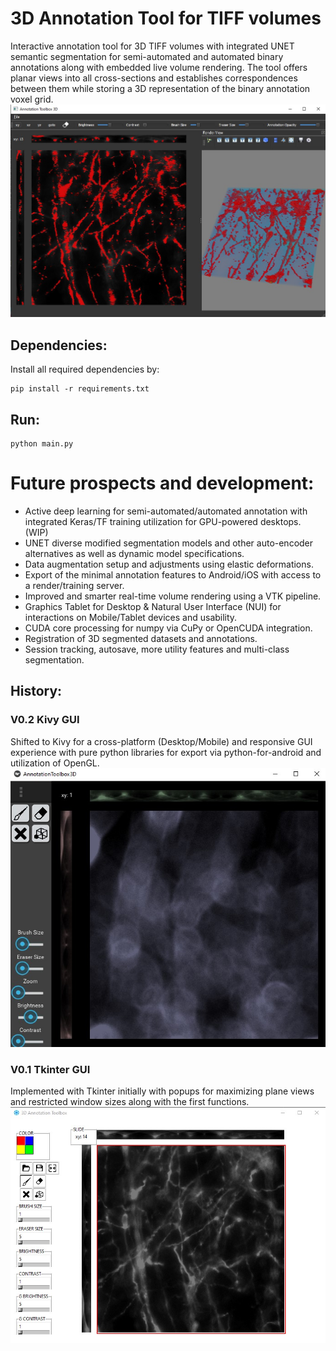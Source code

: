 # 3D Annotation Tool for TIFF volumes

Interactive annotation tool for 3D TIFF volumes with integrated UNET semantic segmentation for semi-automated and automated binary annotations along with embedded live volume rendering. The tool offers planar views into all cross-sections and establishes correspondences between them while storing a 3D representation of the binary annotation voxel grid.
![pyside2_gui](graphics/pyside2_gui.jpg)

## Dependencies:
Install all required dependencies by:
```!bash
pip install -r requirements.txt
```

## Run:
```!bash
python main.py
```

# Future prospects and development:
- Active deep learning for semi-automated/automated annotation with integrated Keras/TF training utilization for GPU-powered desktops. (WIP)
- UNET diverse modified segmentation models and other auto-encoder alternatives as well as dynamic model specifications.
- Data augmentation setup and adjustments using elastic deformations.
- Export of the minimal annotation features to Android/iOS with access to a render/training server.
- Improved and smarter real-time volume rendering using a VTK pipeline.
- Graphics Tablet for Desktop & Natural User Interface (NUI) for interactions on Mobile/Tablet devices and usability.
- CUDA core processing for numpy via CuPy or OpenCUDA integration.
- Registration of 3D segmented datasets and annotations.
- Session tracking, autosave, more utility features and multi-class segmentation.


## History:
### V0.2 Kivy GUI
Shifted to Kivy for a cross-platform (Desktop/Mobile) and responsive GUI experience with pure python libraries for export via python-for-android and utilization of OpenGL.
![kivy_gui](graphics/kivy_gui.jpg)

### V0.1 Tkinter GUI
Implemented with Tkinter initially with popups for maximizing plane views and restricted window sizes along with the first functions.
![tkinter_gui](graphics/tkinter_gui.jpg)
